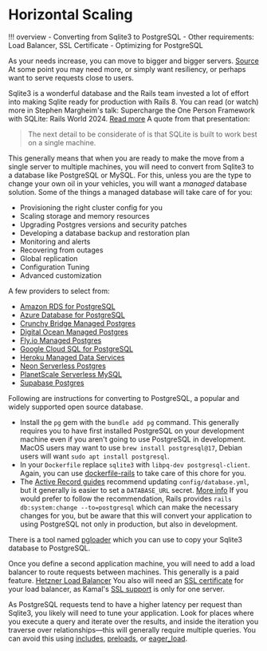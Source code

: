 # Horizontal Scaling

!!! overview
    - Converting from Sqlite3 to PostgreSQL
    - Other requirements: Load Balancer, SSL Certificate
    - Optimizing for PostgreSQL

As your needs increase, you can move to bigger and bigger servers.
[Source](https://x.com/dhh/status/1799107964412056012)
At some point you may need more, or simply want resiliency, or perhaps want to serve requests close to users.

Sqlite3 is a wonderful database and the Rails team invested a lot of effort into making Sqlite ready for production with Rails 8. You can read (or watch) more in Stephen Margheim's talk: Supercharge the One Person Framework with SQLite: Rails World 2024.
[Read more](https://fractaledmind.github.io/2024/10/16/sqlite-supercharges-rails/)
A quote from that presentation:

> The next detail to be considerate of is that SQLite is built to work best on a single machine.

This generally means that when you are ready to make the move from a single server to multiple machines, you will need to convert from Sqlite3 to a database like PostgreSQL or MySQL. For this, unless you are the type to change your own oil in your vehicles, you will want a *managed* database solution. Some of the things a managed database will take care of for you:

- Provisioning the right cluster config for you
- Scaling storage and memory resources
- Upgrading Postgres versions and security patches
- Developing a database backup and restoration plan
- Monitoring and alerts
- Recovering from outages
- Global replication
- Configuration Tuning
- Advanced customization

A few providers to select from:

- [Amazon RDS for PostgreSQL](https://aws.amazon.com/rds/postgresql/)
- [Azure Database for PostgreSQL](https://azure.microsoft.com/en-us/products/postgresql/#overview)
- [Crunchy Bridge Managed Postgres](https://www.crunchydata.com/products/crunchy-bridge)
- [Digital Ocean Managed Postgres](https://www.digitalocean.com/products/managed-databases-postgresql)
- [Fly.io Managed Postgres](https://fly.io/docs/mpg/overview/)
- [Google Cloud SQL for PostgreSQL](https://cloud.google.com/sql/docs/postgres/)
- [Heroku Managed Data Services](https://www.heroku.com/managed-data-services)
- [Neon Serverless Postgres](https://neon.tech/)
- [PlanetScale Serverless MySQL](https://planetscale.com/)
- [Supabase Postgres](https://supabase.com/)

Following are instructions for converting to PostgreSQL, a popular and widely supported open source database.

- Install the `pg` gem with the `bundle add pg` command. This generally requires you to have first installed PostgreSQL on your development machine even if you aren't going to use PostgreSQL in development.
  MacOS users may want to use `brew install postgresql@17`, Debian users will want `sudo apt install postgresql`.
- In your `Dockerfile` replace `sqlite3` with `libpq-dev postgresql-client`.
  Again, you can use [dockerfile-rails](https://github.com/fly-apps/dockerfile-rails?tab=readme-ov-file#overview) to take care of this chore for you.
- The [Active Record guides](https://guides.rubyonrails.org/v5.0/configuring.html#configuring-a-postgresql-database) recommend updating `config/database.yml`, but it generally is easier to set a `DATABASE_URL` secret.
  [More info](https://guides.rubyonrails.org/v5.0/configuring.html#configuring-a-database)
  If you would prefer to follow the recommendation, Rails provides `rails db:system:change --to=postgresql` which can make the necessary changes for you, but be aware that this will convert your application to using PostgreSQL not only in production, but also in development.

There is a tool named [pgloader](https://github.com/dimitri/pgloader?tab=readme-ov-file#pgloader) which you can use to copy your Sqlite3 database to PostgreSQL.

Once you define a second application machine, you will need to add a load balancer to route requests between machines. This generally is a paid feature.
[Hetzner Load Balancer](https://www.hetzner.com/cloud/load-balancer/)
You also will need an [SSL certificate](https://www.cloudflare.com/learning/ssl/what-is-an-ssl-certificate/) for your load balancer, as Kamal's [SSL support](https://kamal-deploy.org/docs/configuration/proxy/#ssl) is only for one server.

As PostgreSQL requests tend to have a higher latency per request than Sqlite3, you likely will need to tune your application. Look for places where you execute a query and iterate over the results, and inside the iteration you traverse over relationships—this will generally require multiple queries. You can avoid this using [includes](https://apidock.com/rails/ActiveRecord/QueryMethods/includes), [preloads](https://apidock.com/rails/v5.2.3/ActiveRecord/QueryMethods/preload), or [eager_load](https://apidock.com/rails/v5.2.3/ActiveRecord/QueryMethods/eager_load).
